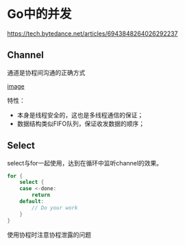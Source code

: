 # Go中的并发
https://tech.bytedance.net/articles/6943848264026292237

## Channel
通道是协程间沟通的正确方式

[image](https://tech-proxy.bytedance.net/tos/images/1616742446977_59f89b095fa77d4dc5f6a7e6658052e2)

特性：
- 本身是线程安全的，这也是多线程通信的保证；
- 数据结构类似FIFO队列，保证收发数据的顺序；


## Select
select与for一起使用，达到在循环中监听channel的效果。
```go
for {
    select {
    case <-done:
        return
    default:
        // Do your work
    }
}
```
        
使用协程时注意协程泄露的问题
